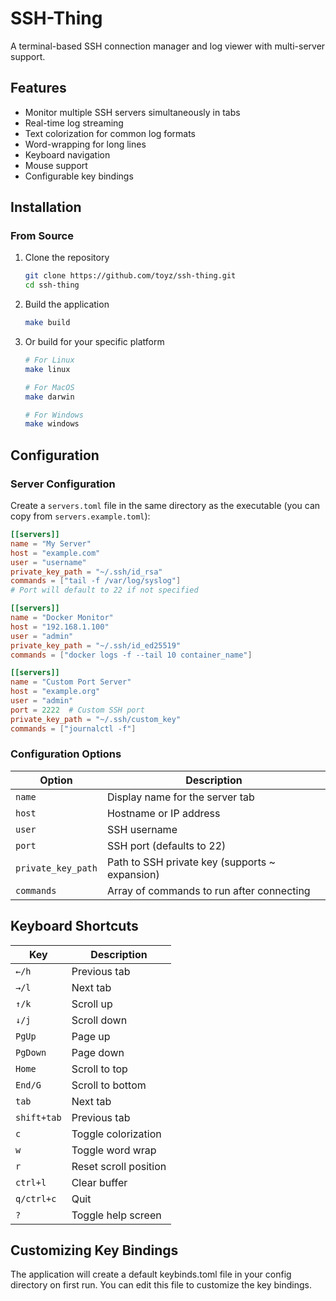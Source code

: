 # SSH-Thing

A terminal-based SSH connection manager and log viewer with multi-server support.

## Features

- Monitor multiple SSH servers simultaneously in tabs
- Real-time log streaming
- Text colorization for common log formats
- Word-wrapping for long lines
- Keyboard navigation
- Mouse support
- Configurable key bindings

## Installation

### From Source

1. Clone the repository
   ```bash
   git clone https://github.com/toyz/ssh-thing.git
   cd ssh-thing
   ```

2. Build the application
   ```bash
   make build
   ```
   
3. Or build for your specific platform
   ```bash
   # For Linux
   make linux
   
   # For MacOS
   make darwin
   
   # For Windows
   make windows
   ```

## Configuration

### Server Configuration

Create a `servers.toml` file in the same directory as the executable (you can copy from `servers.example.toml`):

```toml
[[servers]]
name = "My Server"
host = "example.com"
user = "username"
private_key_path = "~/.ssh/id_rsa"
commands = ["tail -f /var/log/syslog"]
# Port will default to 22 if not specified

[[servers]]
name = "Docker Monitor"
host = "192.168.1.100"
user = "admin"
private_key_path = "~/.ssh/id_ed25519"
commands = ["docker logs -f --tail 10 container_name"]

[[servers]]
name = "Custom Port Server"
host = "example.org"
user = "admin"
port = 2222  # Custom SSH port
private_key_path = "~/.ssh/custom_key"
commands = ["journalctl -f"]
```

### Configuration Options

| Option | Description |
|--------|-------------|
| `name` | Display name for the server tab |
| `host` | Hostname or IP address |
| `user` | SSH username |
| `port` | SSH port (defaults to 22) |
| `private_key_path` | Path to SSH private key (supports ~ expansion) |
| `commands` | Array of commands to run after connecting |

## Keyboard Shortcuts

| Key | Description |
|-----|-------------|
| `←/h` | Previous tab |
| `→/l` | Next tab |
| `↑/k` | Scroll up |
| `↓/j` | Scroll down |
| `PgUp` | Page up |
| `PgDown` | Page down |
| `Home` | Scroll to top |
| `End/G` | Scroll to bottom |
| `tab` | Next tab |
| `shift+tab` | Previous tab |
| `c` | Toggle colorization |
| `w` | Toggle word wrap |
| `r` | Reset scroll position |
| `ctrl+l` | Clear buffer |
| `q/ctrl+c` | Quit |
| `?` | Toggle help screen |

## Customizing Key Bindings

The application will create a default keybinds.toml file in your config directory on first run.
You can edit this file to customize the key bindings.
